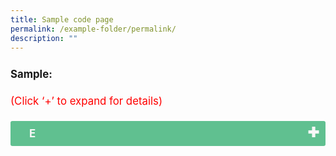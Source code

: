 ```yaml
---
title: Sample code page
permalink: /example-folder/permalink/
description: ""
---
```

<p style="font-size:120%; margin-top: 0px; margin-bottom:20px; line-height:1.35; padding:10px 0 0 0"><b>Sample:</b></p><p style="font-size:120%; color:red; margin-top: 0px; margin-bottom:20px; line-height:1.35;">(Click ‘+’ to expand for details)</p>
<input type="checkbox" id="E">
<label for="E" style="background-color: #60C090; color:#f7f7f7;"><b>E</b></label>
<div class="content" style="background-color:#edf4fa;">
<p style="font-size:18px; margin-top: 2px; margin-bottom:0px; line-height:1.35;">Lorem Ipsum Lorem Ipsum Lorem Ipsum Lorem Ipsum Lorem Ipsum Lorem Ipsum Lorem Ipsum Lorem Ipsum </p></div>

<table style="font-size:120%">


<style>
input
	{
    display: none;
	}
	label 
	{
    display: block;    
	  font-size: 120%;
    padding: 10px 30px;
    margin: 0 0 1px 0;
    cursor: pointer;
    background: #153855;
    border-radius: 3px;
    color: #FFF;
    transition: ease .5s;
		position: relative;
	}
	label:hover
	{
    background: #346f9e;
	}
	label::after 
	{
		font-family: "Font Awesome 5 Free";
		content: '\271A';
		font-weight: bold;
		font-size: 22px;
		position: absolute;
		right: 10px;
		top: 6px;
	}
	input:checked + label::after
	{
		content: '\2716';
	}
content 
	{
    background: #FFFFFF;
    padding: 10px 25px;
    margin: 0 0 1px 0;
    border-radius: 3px;
	}
	input + label + .content
	{
    display: none;
	}
	input:checked + label + .content
	{
    display: block;
	}
</style>
</table>